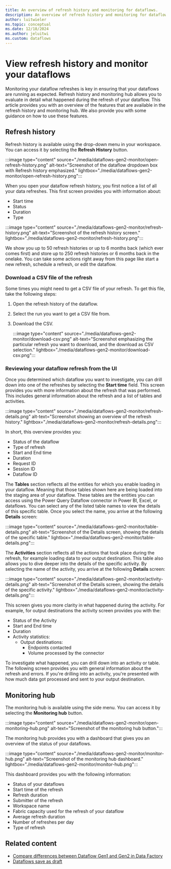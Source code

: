 ```yaml
---
title: An overview of refresh history and monitoring for dataflows.
description: An overview of refresh history and monitoring for dataflows features.
author: luitwieler
ms.topic: conceptual
ms.date: 12/18/2024
ms.author: jeluitwi
ms.custom: dataflows
---
```


# View refresh history and monitor your dataflows

Monitoring your dataflow refreshes is key in ensuring that your dataflows are running as expected. Refresh history and monitoring hub allows you to evaluate in detail what happened during the refresh of your dataflow. This article provides you with an overview of the features that are available in the refresh history and monitoring hub. We also provide you with some guidance on how to use these features.

## Refresh history

Refresh history is available using the drop-down menu in your workspace. You can access it by selecting the **Refresh History** button.

:::image type="content" source="./media/dataflows-gen2-monitor/open-refresh-history.png" alt-text="Screenshot of the dataflow dropdown box with Refresh history emphasized." lightbox="./media/dataflows-gen2-monitor/open-refresh-history.png":::

When you open your dataflow refresh history, you first notice a list of all your data refreshes. This first screen provides you with information about:

- Start time
- Status
- Duration
- Type

:::image type="content" source="./media/dataflows-gen2-monitor/refresh-history.png" alt-text="Screenshot of the refresh history screen." lightbox="./media/dataflows-gen2-monitor/refresh-history.png":::

We show you up to 50 refresh histories or up to 6 months back (which ever comes first) and store up to 250 refresh histories or 6 months back in the onelake. You can take some actions right away from this page like start a new refresh, schedule a refresh, or edit the dataflow. 

### Download a CSV file of the refresh

Some times you might need to get a CSV file of your refresh. To get this file, take the following steps:

1. Open the refresh history of the dataflow.
1. Select the run you want to get a CSV file from.
1. Download the CSV.

   :::image type="content" source="./media/dataflows-gen2-monitor/download-csv.png" alt-text="Screenshot emphasizing the particular refresh you want to download, and the download as CSV selection." lightbox="./media/dataflows-gen2-monitor/download-csv.png":::

### Reviewing your dataflow refresh from the UI

Once you determined which dataflow you want to investigate, you can drill down into one of the refreshes by selecting the **Start time** field. This screen provides you with more information about the refresh that was performed. This includes general information about the refresh and a list of tables and activities.

:::image type="content" source="./media/dataflows-gen2-monitor/refresh-details.png" alt-text="Screenshot showing an overview of the refresh history." lightbox="./media/dataflows-gen2-monitor/refresh-details.png":::

In short, this overview provides you:

- Status of the dataflow
- Type of refresh
- Start and End time
- Duration
- Request ID
- Session ID
- Dataflow ID

The **Tables** section reflects all the entities for which you enable loading in your dataflow. Meaning that those tables shown here are being loaded into the staging area of your dataflow. These tables are the entities you can access using the Power Query Dataflow connector in Power BI, Excel, or dataflows. You can select any of the listed table names to view the details of this specific table. Once you select the name, you arrive at the following **Details** screen:

:::image type="content" source="./media/dataflows-gen2-monitor/table-details.png" alt-text="Screenshot of the Details screen, showing the details of the specific table." lightbox="./media/dataflows-gen2-monitor/table-details.png":::

The **Activities** section reflects all the actions that took place during the refresh, for example loading data to your output destination. This table also allows you to dive deeper into the details of the specific activity. By selecting the name of the activity, you arrive at the following **Details** screen:

:::image type="content" source="./media/dataflows-gen2-monitor/activity-details.png" alt-text="Screenshot of the Details screen, showing the details of the specific activity." lightbox="./media/dataflows-gen2-monitor/activity-details.png":::

This screen gives you more clarity in what happened during the activity. For example, for output destinations the activity screen provides you with the:

- Status of the Activity
- Start and End time
- Duration
- Activity statistics:
  - Output destinations:
    - Endpoints contacted
    - Volume processed by the connector

To investigate what happened, you can drill down into an activity or table. The following screen provides you with general information about the refresh and errors. If you're drilling into an activity, you're presented with how much data got processed and sent to your output destination.

## Monitoring hub

The monitoring hub is available using the side menu. You can access it by selecting the **Monitoring hub** button.

:::image type="content" source="./media/dataflows-gen2-monitor/open-monitoring-hub.png" alt-text="Screenshot of the monitoring hub button.":::

The monitoring hub provides you with a dashboard that gives you an overview of the status of your dataflows.

:::image type="content" source="./media/dataflows-gen2-monitor/monitor-hub.png" alt-text="Screenshot of the monitoring hub dashboard." lightbox="./media/dataflows-gen2-monitor/monitor-hub.png":::

This dashboard provides you with the following information:

- Status of your dataflows
- Start time of the refresh
- Refresh duration
- Submitter of the refresh
- Workspace name
- Fabric capacity used for the refresh of your dataflow
- Average refresh duration
- Number of refreshes per day
- Type of refresh

## Related content

- [Compare differences between Dataflow Gen1 and Gen2 in Data Factory](dataflows-gen2-overview.md)
- [Dataflows save as draft](dataflows-gen2-save-draft.md)
